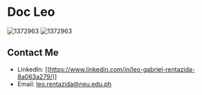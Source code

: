 # Doc Leo
![1372963](https://www.codewars.com/users/Doc-Leo/badges/large)
![1372963](https://github.com/user-attachments/assets/240330f1-031c-4622-99c7-e1d40f69d892)



## Contact Me

- LinkedIn: [(https://www.linkedin.com/in/leo-gabriel-rentazida-8a063a279/)]
- Email: leo.rentazida@neu.edu.ph
